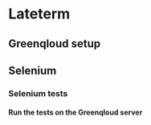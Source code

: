 # Lateterm 

## Greenqloud setup


## Selenium


### Selenium tests

#### Run the tests on the Greenqloud server



